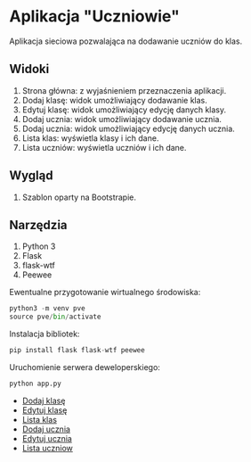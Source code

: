 # Aplikacja "Uczniowie"
Aplikacja sieciowa pozwalająca na dodawanie uczniów do klas.

## Widoki

1. Strona główna: z wyjaśnieniem przeznaczenia aplikacji.
2. Dodaj klasę: widok umożliwiający dodawanie klas.
3. Edytuj klasę: widok umożliwiający edycję danych klasy.
4. Dodaj ucznia: widok umożliwiający dodawanie ucznia.
5. Dodaj ucznia: widok umożliwiający edycję danych ucznia.
6. Lista klas: wyświetla klasy i ich dane.
7. Lista uczniów: wyświetla uczniów i ich dane.

## Wygląd

1. Szablon oparty na Bootstrapie.

## Narzędzia

1. Python 3
2. Flask
3. flask-wtf
4. Peewee

Ewentualne przygotowanie wirtualnego środowiska:

```python
python3 -m venv pve
source pve/bin/activate
```

Instalacja bibliotek:

```python
pip install flask flask-wtf peewee
```

Uruchomienie serwera deweloperskiego:

```python
python app.py
```

<ul class="navbar-nav ml-auto">
            <li class="nav-item">
              <a class="nav-link js-scroll-trigger" href="{{url_for('dodaj_kl')}}">Dodaj klasę</a>
            </li>
            <li class="nav-item">
              <a class="nav-link js-scroll-trigger" href="{{url_for('edytuj_kl')}}">Edytuj klasę</a>
            </li>
            <li class="nav-item">
              <a class="nav-link js-scroll-trigger" href="{{url_for('lista_kl')}}">Lista klas</a>
            </li>
            <li class="nav-item">
              <a class="nav-link js-scroll-trigger" href="{{url_for('dodaj_ucz')}}">Dodaj ucznia</a>
            </li>
            <li class="nav-item">
              <a class="nav-link js-scroll-trigger" href="{{url_for('edytuj_ucz')}}">Edytuj ucznia</a>
            </li>
            <li class="nav-item">
              <a class="nav-link js-scroll-trigger" href="{{url_for('lista_ucz')}}">Lista uczniow</a>
            </li>
</ul>
